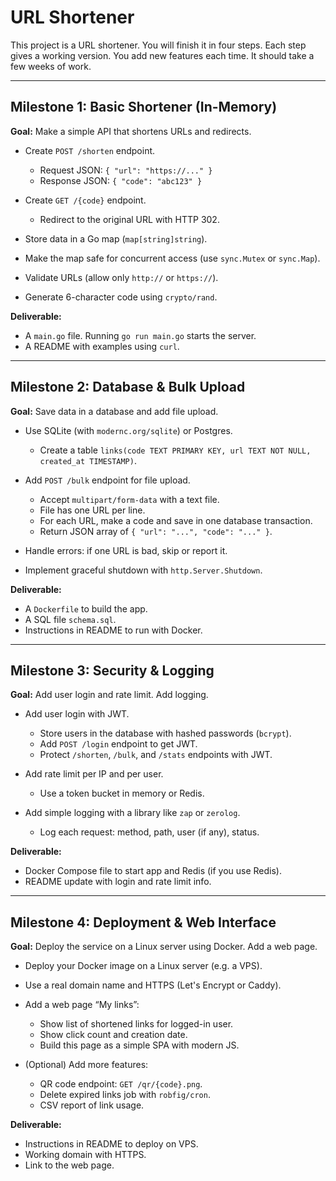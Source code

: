 # URL Shortener

This project is a URL shortener. You will finish it in four steps. Each step gives a working version. You add new features each time. It should take a few weeks of work.

---

## Milestone 1: Basic Shortener (In-Memory)

**Goal:** Make a simple API that shortens URLs and redirects.

* Create `POST /shorten` endpoint.

  * Request JSON: `{ "url": "https://..." }`
  * Response JSON: `{ "code": "abc123" }`
* Create `GET /{code}` endpoint.

  * Redirect to the original URL with HTTP 302.
* Store data in a Go map (`map[string]string`).
* Make the map safe for concurrent access (use `sync.Mutex` or `sync.Map`).
* Validate URLs (allow only `http://` or `https://`).
* Generate 6-character code using `crypto/rand`.

**Deliverable:**

* A `main.go` file. Running `go run main.go` starts the server.
* A README with examples using `curl`.

---

## Milestone 2: Database & Bulk Upload

**Goal:** Save data in a database and add file upload.

* Use SQLite (with `modernc.org/sqlite`) or Postgres.

  * Create a table `links(code TEXT PRIMARY KEY, url TEXT NOT NULL, created_at TIMESTAMP)`.
* Add `POST /bulk` endpoint for file upload.

  * Accept `multipart/form-data` with a text file.
  * File has one URL per line.
  * For each URL, make a code and save in one database transaction.
  * Return JSON array of `{ "url": "...", "code": "..." }`.
* Handle errors: if one URL is bad, skip or report it.
* Implement graceful shutdown with `http.Server.Shutdown`.

**Deliverable:**

* A `Dockerfile` to build the app.
* A SQL file `schema.sql`.
* Instructions in README to run with Docker.

---

## Milestone 3: Security & Logging

**Goal:** Add user login and rate limit. Add logging.

* Add user login with JWT.

  * Store users in the database with hashed passwords (`bcrypt`).
  * Add `POST /login` endpoint to get JWT.
  * Protect `/shorten`, `/bulk`, and `/stats` endpoints with JWT.
* Add rate limit per IP and per user.

  * Use a token bucket in memory or Redis.
* Add simple logging with a library like `zap` or `zerolog`.

  * Log each request: method, path, user (if any), status.

**Deliverable:**

* Docker Compose file to start app and Redis (if you use Redis).
* README update with login and rate limit info.

---

## Milestone 4: Deployment & Web Interface

**Goal:** Deploy the service on a Linux server using Docker. Add a web page.

* Deploy your Docker image on a Linux server (e.g. a VPS).
* Use a real domain name and HTTPS (Let's Encrypt or Caddy).
* Add a web page “My links”:

  * Show list of shortened links for logged-in user.
  * Show click count and creation date.
  * Build this page as a simple SPA with modern JS.
* (Optional) Add more features:

  * QR code endpoint: `GET /qr/{code}.png`.
  * Delete expired links job with `robfig/cron`.
  * CSV report of link usage.

**Deliverable:**

* Instructions in README to deploy on VPS.
* Working domain with HTTPS.
* Link to the web page.

